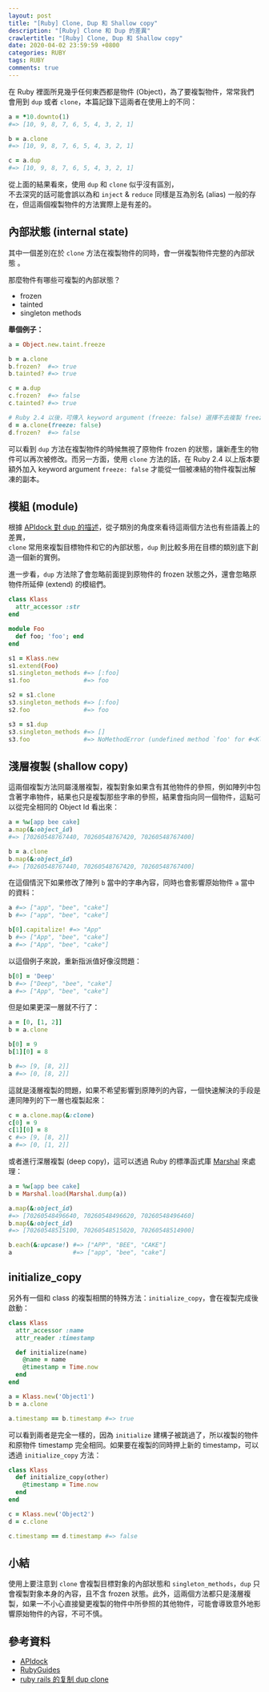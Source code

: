 ```yaml
---
layout: post
title: "[Ruby] Clone, Dup 和 Shallow copy"
description: "[Ruby] Clone 和 Dup 的差異"
crawlertitle: "[Ruby] Clone, Dup 和 Shallow copy"
date: 2020-04-02 23:59:59 +0800
categories: RUBY
tags: RUBY
comments: true
---
```

在 Ruby 裡面所見幾乎任何東西都是物件 (Object)，為了要複製物件，常常我們會用到 `dup` 或者 `clone`，本篇記錄下這兩者在使用上的不同：

```ruby
a = *10.downto(1)
#=> [10, 9, 8, 7, 6, 5, 4, 3, 2, 1]

b = a.clone
#=> [10, 9, 8, 7, 6, 5, 4, 3, 2, 1]

c = a.dup
#=> [10, 9, 8, 7, 6, 5, 4, 3, 2, 1]
```

從上面的結果看來，使用 `dup` 和 `clone` 似乎沒有區別，  
不去深究的話可能會誤以為和 `inject` & `reduce` 同樣是互為別名 (alias) 一般的存在，但這兩個複製物件的方法實際上是有差的。

## 內部狀態 (internal state)

其中一個差別在於 `clone` 方法在複製物件的同時，會一併複製物件完整的內部狀態 。

那麼物件有哪些可複製的內部狀態？
- frozen
- tainted
- singleton methods

**舉個例子：**
```ruby
a = Object.new.taint.freeze

b = a.clone
b.frozen?  #=> true
b.tainted? #=> true

c = a.dup
c.frozen?  #=> false
c.tainted? #=> true

# Ruby 2.4 以後，可傳入 keyword argument (freeze: false) 選擇不去複製 freeze 狀態。
d = a.clone(freeze: false)
d.frozen?  #=> false
```

可以看到 `dup` 方法在複製物件的時候無視了原物件 frozen 的狀態，讓新產生的物件可以再次被修改。而另一方面，使用 `clone` 方法的話，在 Ruby 2.4 以上版本要額外加入 keyword argument `freeze: false` 才能從一個被凍結的物件複製出解凍的副本。

## 模組 (module)

根據 [APIdock 對 dup 的描述](https://apidock.com/ruby/v2_1_10/Object/dup)，從子類別的角度來看待這兩個方法也有些語義上的差異，  
`clone` 常用來複製目標物件和它的內部狀態，`dup` 則比較多用在目標的類別底下創造一個新的實例。

進一步看，`dup` 方法除了會忽略前面提到原物件的 frozen 狀態之外，還會忽略原物件所延伸 (extend) 的模組們。

```ruby
class Klass
  attr_accessor :str
end

module Foo
  def foo; 'foo'; end
end

s1 = Klass.new
s1.extend(Foo)
s1.singleton_methods #=> [:foo]
s1.foo               #=> foo

s2 = s1.clone
s3.singleton_methods #=> [:foo]
s2.foo               #=> foo

s3 = s1.dup
s3.singleton_methods #=> []
s3.foo               #=> NoMethodError (undefined method `foo' for #<Klass:0x00007fe10710c878>)
```

## 淺層複製 (shallow copy)

這兩個複製方法同屬淺層複製，複製對象如果含有其他物件的參照，例如陣列中包含著字串物件，結果也只是複製那些字串的參照，結果會指向同一個物件，這點可以從完全相同的 Object Id 看出來：

```ruby
a = %w[app bee cake]
a.map(&:object_id)
#=> [70260548767440, 70260548767420, 70260548767400]

b = a.clone
b.map(&:object_id)
#=> [70260548767440, 70260548767420, 70260548767400]
```

在這個情況下如果修改了陣列 `b` 當中的字串內容，同時也會影響原始物件 `a` 當中的資料：

```ruby
a #=> ["app", "bee", "cake"]
b #=> ["app", "bee", "cake"]

b[0].capitalize! #=> "App"
b #=> ["App", "bee", "cake"]
a #=> ["App", "bee", "cake"]
```

以這個例子來說，重新指派值好像沒問題：

```ruby
b[0] = 'Deep'
b #=> ["Deep", "bee", "cake"]
a #=> ["App", "bee", "cake"]
```

但是如果更深一層就不行了：

```ruby
a = [0, [1, 2]]
b = a.clone

b[0] = 9
b[1][0] = 8

b #=> [9, [8, 2]]
a #=> [0, [8, 2]]
```

這就是淺層複製的問題，如果不希望影響到原陣列的內容，一個快速解決的手段是連同陣列的下一層也複製起來：

```ruby
c = a.clone.map(&:clone)
c[0] = 9
c[1][0] = 8
c #=> [9, [8, 2]]
a #=> [0, [1, 2]]
```

或者進行深層複製 (deep copy)，這可以透過 Ruby 的標準函式庫 [Marshal](https://ruby-doc.org/core-2.7.1/Marshal.html) 來處理：

```ruby
a = %w[app bee cake]
b = Marshal.load(Marshal.dump(a))

a.map(&:object_id)
#=> [70260548496640, 70260548496620, 70260548496460]
b.map(&:object_id)
#=> [70260548515100, 70260548515020, 70260548514900]

b.each(&:upcase!) #=> ["APP", "BEE", "CAKE"]
a                 #=> ["app", "bee", "cake"]
```

## initialize_copy

另外有一個和 class 的複製相關的特殊方法：`initialize_copy`，會在複製完成後啟動：

```ruby
class Klass
  attr_accessor :name
  attr_reader :timestamp

  def initialize(name)
    @name = name
    @timestamp = Time.now
  end
end

a = Klass.new('Object1')
b = a.clone

a.timestamp == b.timestamp #=> true
```

可以看到兩者是完全一樣的，因為 `initialize` 建構子被跳過了，所以複製的物件和原物件 timestamp 完全相同。如果要在複製的同時押上新的 timestamp，可以透過 `initialize_copy` 方法：

```ruby
class Klass
  def initialize_copy(other)
    @timestamp = Time.now
  end
end

c = Klass.new('Object2')
d = c.clone

c.timestamp == d.timestamp #=> false
```

## 小結

使用上要注意到 `clone` 會複製目標對象的內部狀態和 `singleton_methods`，`dup` 只會複製對象本身的內容，且不含 frozen 狀態。此外，這兩個方法都只是淺層複製，如果一不小心直接變更複製的物件中所參照的其他物件，可能會導致意外地影響原始物件的內容，不可不慎。

## 參考資料
- [APIdock](https://apidock.com/ruby/v2_1_10/Object/dup)
- [RubyGuides](https://www.rubyguides.com/2018/11/dup-vs-clone/)
- [ruby rails 的复制 dup clone](https://blog.csdn.net/dazhi_100/article/details/17021741)